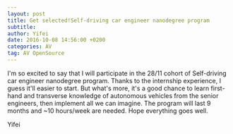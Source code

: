 ```yaml
---
layout: post
title: Get selected!Self-driving car engineer nanodegree program
subtitle: 
author: Yifei
date: 2016-10-08 14:56:00 +0200
categories: AV
tag: AV OpenSource
---
```


I'm so excited to say that I will participate in the 28/11 cohort of Self-driving car engineer nanodegree program. 
Thanks to the internship experience, I guess it'll easier to start. But what's more, it's a good chance to learn first-hand and transverse knowledge of autonomous vehicles from the senior engineers, then implement all we can imagine.
The program will last 9 months and ~10 hours/week are needed. Hope everything goes well.

Yifei
